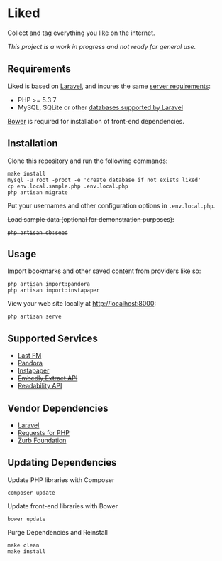 Liked
=====

Collect and tag everything you like on the internet.

*This project is a work in progress and not ready for general use.*

Requirements
------------

Liked is based on [Laravel](http://www.laravel.com), and incures the same [server requirements][1]:

* PHP >= 5.3.7
* MySQL, SQLite or other [databases supported by Laravel][2]

[Bower](http://bower.io) is required for installation of front-end dependencies.

Installation
------------

Clone this repository and run the following commands:

	make install
	mysql -u root -proot -e 'create database if not exists liked'
	cp env.local.sample.php .env.local.php
	php artisan migrate

Put your usernames and other configuration options in `.env.local.php`.

~~Load sample data (optional for demonstration purposes):~~

~~`php artisan db:seed`~~


Usage
-----

Import bookmarks and other saved content from providers like so:

	php artisan import:pandora
	php artisan import:instapaper

View your web site locally at [http://localhost:8000](http://localhost:8000):

	php artisan serve


Supported Services
------------------

* [Last FM](http://www.last.fm)
* [Pandora](http://www.pandora.com)
* [Instapaper](http://www.instapaper.com)
* ~~[Embedly Extract API](http://embed.ly/extract)~~
* [Readability API](https://www.readability.com/developers/api)


Vendor Dependencies
-------------------

* [Laravel](http://www.laravel.com)
* [Requests for PHP](http://requests.ryanmccue.info)
* [Zurb Foundation](http://foundation.zurb.com)


Updating Dependencies
---------------------

Update PHP libraries with Composer

	composer update

Update front-end libraries with Bower

	bower update
	
Purge Dependencies and Reinstall

	make clean
	make install


[1]: http://laravel.com/docs/installation#server-requirements "Laravel Server Requirements"
[2]: http://laravel.com/docs/database "Laravel Databases"